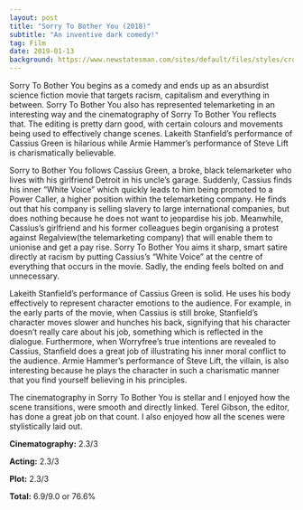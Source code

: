 ```yaml
---
layout: post
title: "Sorry To Bother You (2018)"
subtitle: "An inventive dark comedy!"
tag: Film
date: 2019-01-13
background: https://www.newstatesman.com/sites/default/files/styles/cropped_article_image/public/blogs_2018/12/sorry_to_bother_you.jpg?itok=0Nnu4tQD
---
```

Sorry To Bother You begins as a comedy and ends up as an absurdist science fiction movie that targets racism, capitalism and everything in between. Sorry To Bother You also has represented telemarketing in an interesting way and the cinematography of Sorry To Bother You reflects that. The editing is pretty darn good, with certain colours and movements being used to effectively change scenes. Lakeith Stanfield’s performance of Cassius Green is hilarious while Armie Hammer’s performance of Steve Lift is charismatically believable.

Sorry to Bother You follows Cassius Green, a broke, black telemarketer who lives with his girlfriend Detroit in his uncle’s garage. Suddenly, Cassius finds his inner “White Voice” which quickly leads to him being promoted to a Power Caller, a higher position within the telemarketing company. He finds out that his company is selling slavery to large international companies, but does nothing because he does not want to jeopardise his job. Meanwhile, Cassius’s girlfriend and his former colleagues begin organising a protest against Regalview(the telemarketing company) that will enable them to unionise and get a pay rise. Sorry To Bother You aims it sharp, smart satire directly at racism by putting Cassius’s “White Voice” at the centre of everything that occurs in the movie. Sadly, the ending feels bolted on and unnecessary.

Lakeith Stanfield’s performance of Cassius Green is solid. He uses his body effectively to represent character emotions to the audience. For example, in the early parts of the movie, when Cassius is still broke, Stanfield’s character moves slower and hunches his back, signifying that his character doesn’t really care about his job, something which is reflected in the dialogue. Furthermore, when Worryfree’s true intentions are revealed to Cassius, Stanfield does a great job of illustrating his inner moral conflict to the audience. Armie Hammer’s performance of Steve Lift, the villain, is also interesting because he plays the character in such a charismatic manner that you find yourself believing in his principles.

The cinematography in Sorry To Bother You is stellar and I enjoyed how the scene transitions, were smooth and directly linked. Terel Gibson, the editor, has done a great job on that count. I also enjoyed how all the scenes were stylistically laid out.

**Cinematography:** 2.3/3

**Acting:** 2.3/3

**Plot:** 2.3/3

**Total:** 6.9/9.0 or 76.6%